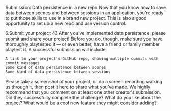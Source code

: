 Submission: Data persistence in a new repo
Now that you know how to save data between scenes and between sessions in an application, you’re ready to put those skills to use in a brand new project.
This is also a good opportunity to set up a new repo and use version control.  

6.Submit your project
43
After you’ve implemented data persistence, please submit and share your project! Before you do, though, make sure you have thoroughly playtested it — or even better, have a friend or family member playtest it.
A successful submission will include:

    A link to your project’s GitHub repo, showing multiple commits with commit messages
    Some kind of data persistence between scenes
    Some kind of data persistence between sessions

Please take a screenshot of your project, or do a screen recording walking us through it, then post it here to share what you’ve made. 
We highly recommend that you comment on at least one other creator's submission. Did they successfully complete the challenge? What do you like about the project? What would be a cool new feature they might consider adding? 
